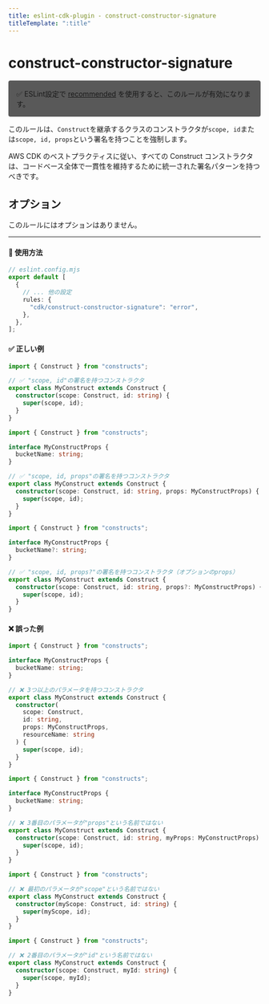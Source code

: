 ```yaml
---
title: eslint-cdk-plugin - construct-constructor-signature
titleTemplate: ":title"
---
```


# construct-constructor-signature

<div style="margin-top: 16px; background-color: #595959; padding: 16px; border-radius: 4px;">
  ✅ ESLint設定で
  <a href="/ja/rules/#recommended-rules">recommended</a>
  を使用すると、このルールが有効になります。
</div>

このルールは、`Construct`を継承するクラスのコンストラクタが`scope, id`または`scope, id, props`という署名を持つことを強制します。

AWS CDK のベストプラクティスに従い、すべての Construct コンストラクタは、コードベース全体で一貫性を維持するために統一された署名パターンを持つべきです。

## オプション

このルールにはオプションはありません。

---

#### 🔧 使用方法

```ts
// eslint.config.mjs
export default [
  {
    // ... 他の設定
    rules: {
      "cdk/construct-constructor-signature": "error",
    },
  },
];
```

#### ✅ 正しい例

```ts
import { Construct } from "constructs";

// ✅ "scope, id"の署名を持つコンストラクタ
export class MyConstruct extends Construct {
  constructor(scope: Construct, id: string) {
    super(scope, id);
  }
}
```

```ts
import { Construct } from "constructs";

interface MyConstructProps {
  bucketName: string;
}

// ✅ "scope, id, props"の署名を持つコンストラクタ
export class MyConstruct extends Construct {
  constructor(scope: Construct, id: string, props: MyConstructProps) {
    super(scope, id);
  }
}
```

```ts
import { Construct } from "constructs";

interface MyConstructProps {
  bucketName?: string;
}

// ✅ "scope, id, props?"の署名を持つコンストラクタ（オプションのprops）
export class MyConstruct extends Construct {
  constructor(scope: Construct, id: string, props?: MyConstructProps) {
    super(scope, id);
  }
}
```

#### ❌ 誤った例

```ts
import { Construct } from "constructs";

interface MyConstructProps {
  bucketName: string;
}

// ❌ 3つ以上のパラメータを持つコンストラクタ
export class MyConstruct extends Construct {
  constructor(
    scope: Construct,
    id: string,
    props: MyConstructProps,
    resourceName: string
  ) {
    super(scope, id);
  }
}
```

```ts
import { Construct } from "constructs";

interface MyConstructProps {
  bucketName: string;
}

// ❌ 3番目のパラメータが"props"という名前ではない
export class MyConstruct extends Construct {
  constructor(scope: Construct, id: string, myProps: MyConstructProps) {
    super(scope, id);
  }
}
```

```ts
import { Construct } from "constructs";

// ❌ 最初のパラメータが"scope"という名前ではない
export class MyConstruct extends Construct {
  constructor(myScope: Construct, id: string) {
    super(myScope, id);
  }
}
```

```ts
import { Construct } from "constructs";

// ❌ 2番目のパラメータが"id"という名前ではない
export class MyConstruct extends Construct {
  constructor(scope: Construct, myId: string) {
    super(scope, myId);
  }
}
```
